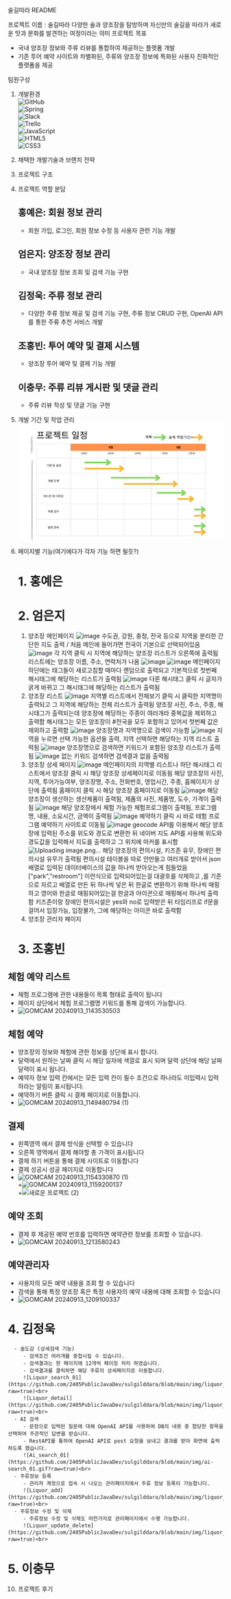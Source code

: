 술길따라 README

프로젝트 이름 : 술길따라
다양한 술과 양조장을 탐방하며 자신만의 술길을
따라가 새로운 맛과 문화를 발견하는 여정이라는 의미
프로젝트 목표
- 국내 양조장 정보와 주류 리뷰를 통합하여 제공하는 플랫폼 개발
- 기존 투어 예약 사이트와 차별화된, 주류와 양조장 정보에 특화된 사용자 친화적인 플랫폼을 제공

팀원구성

1. 개발환경<br>
![GitHub](https://img.shields.io/badge/github-%23121011.svg?style=for-the-badge&logo=github&logoColor=white)<br>
![Spring](https://img.shields.io/badge/spring-%236DB33F.svg?style=for-the-badge&logo=spring&logoColor=white)<br>
![Slack](https://img.shields.io/badge/Slack-4A154B?style=for-the-badge&logo=slack&logoColor=white)<br>
![Trello](https://img.shields.io/badge/Trello-%23026AA7.svg?style=for-the-badge&logo=Trello&logoColor=white)<br>
![JavaScript](https://img.shields.io/badge/javascript-%23323330.svg?style=for-the-badge&logo=javascript&logoColor=%23F7DF1E)<br>
![HTML5](https://img.shields.io/badge/html5-%23E34F26.svg?style=for-the-badge&logo=html5&logoColor=white)<br>
![CSS3](https://img.shields.io/badge/css3-%231572B6.svg?style=for-the-badge&logo=css3&logoColor=white)<br>

3. 채택한 개발기술과 브랜치 전략

4. 프로젝트 구조

5. 프로젝트 역할 분담
   ## 홍예은: 회원 정보 관리
      - 회원 가입, 로그인, 회원 정보 수정 등 사용자 관련 기능 개발
   ## 엄은지: 양조장 정보 관리
      - 국내 양조장 정보 조회 및 검색 기능 구현
   ## 김정욱: 주류 정보 관리
      - 다양한 주류 정보 제공 및 검색 기능 구현, 주류 정보 CRUD 구현, OpenAI API를 통한 주류 추천 서비스 개발
   ## 조홍빈: 투어 예약 및 결제 시스템
      - 양조장 투어 예약 및 결제 기능 개발
   ## 이충무: 주류 리뷰 게시판 및 댓글 관리
      - 주류 리뷰 작성 및 댓글 기능 구현

7. 개발 기간 및 작업 관리
   ![Development_period](https://github.com/2405PublicJavaDev/sulgilddara/blob/main/img/%ED%94%84%EB%A1%9C%EC%A0%9D%ED%8A%B8_%EC%9D%BC%EC%A0%95.jpg?raw=true)<br>

8. 페이지별 기능(여기에다가 각자 기능 하면 될듯?)
   # 1. 홍예은
   # 2. 엄은지
      1. 양조장 메인페이지
         ![image](https://github.com/user-attachments/assets/646b646d-4126-4acc-b61f-b9aa1e7998e4)
         수도권, 강원, 충청, 전국 등으로 지역을 분리한 간단한 지도 출력 / 처음 메인에 들어가면 전국이 기본으로 선택되어있음
         ![image](https://github.com/user-attachments/assets/6613e2e2-0247-48ea-9d5c-8370aab454e0)
         각 지역 클릭 시 지역에 해당하는 양조장 리스트가 오른쪽에 출력됨 리스트에는 양조장 이름, 주소, 연락처가 나옴
         ![image](https://github.com/user-attachments/assets/876e6640-3f87-45a9-878c-aefeacaef009)
         ![image](https://github.com/user-attachments/assets/62063ae5-f1d6-484c-8986-8de4cc946b02)
         메인페이지 하단에는 태그들이 새로고침할 때마다 랜덤으로 출력되고 기본적으로 첫번째 해시태그에 해당하는 리스트가 출력됨
         ![image](https://github.com/user-attachments/assets/52df0872-2816-4880-9a45-d0ab3f69141d)
         다른 해시태그 클릭 시 글자가 굵게 바뀌고 그 해시태그에 해당하는 리스트가 출력됨
      3. 양조장 리스트
         ![image](https://github.com/user-attachments/assets/ed82b17d-8b76-4c80-becc-2f0c2294f910)
         지역별 리스트에서 전체보기 클릭 시 클릭한 지역명이 출력되고 그 지역에 해당하는 전체 리스트가 출력됨
         양조장 사진, 주소, 주종, 해시태그가 출력되는데 양조장에 해당하는 주종이 여러개라 중복값을 제외하고 출력함
         해시태그는 모든 양조장이 #전국을 모두 포함하고 있어서 첫번째 값은 제외하고 출력함
         ![image](https://github.com/user-attachments/assets/e5672a32-edb9-44ec-a22e-705aa96d8eec)
         양조장명과 지역명으로 검색이 가능함
         ![image](https://github.com/user-attachments/assets/8fb83487-e186-43dc-9466-1615939d3cf9)
         지역을 누르면 선택 가능한 옵션들 출력, 지역 선택하면 해당하는 지역 리스트 출력됨
         ![image](https://github.com/user-attachments/assets/9b23e76b-a032-400c-a01c-ef2836b7e4f6)
         양조장명으로 검색하면 키워드가 포함된 양조장 리스트가 출력됨
         ![image](https://github.com/user-attachments/assets/4b278bbd-d604-437a-9c46-e4223e86c717)
         없는 키워드 검색하면 검색결과 없음 출력됨
      5. 양조장 상세 페이지
         ![image](https://github.com/user-attachments/assets/020f6a4f-5d6f-4d9b-8de5-b0c46034a7fa)
         메인페이지의 지역별 리스트나 하단 해시태그 리스트에서 양조장 클릭 시 해당 양조장 상세페이지로 이동됨
         해당 양조장의 사진, 지역, 투어가능여부, 양조장명, 주소, 전화번호, 영업시간, 주종, 홈페이지가 상단에 출력됨
         홈페이지 클릭 시 해당 양조장 홈페이지로 이동됨
         ![image](https://github.com/user-attachments/assets/2593bde0-bd5e-455c-af4c-086bfcdc70ef)
         해당 양조장이 생산하는 생산제품이 출력됨, 제품의 사진, 제품명, 도수, 가격이 출력됨
         ![image](https://github.com/user-attachments/assets/a5fc4ca5-9201-47ee-8180-e898329f2cce)
         해당 양조장에서 체험 가능한 체험프로그램이 출력됨, 프로그램명, 내용, 소요시간, 금액이 출력됨
         ![image](https://github.com/user-attachments/assets/cd87aabf-94fe-4721-93f0-b4cc22bbdb84)
         예약하기 클릭 시 바로 테험 프로그램 예약하기 사이트로 이동됨
         ![image](https://github.com/user-attachments/assets/1f446d4a-85e0-4dbf-bb71-52453b75b5c3)
         geocode API를 이용해서 해당 양조장에 입력된 주소를 위도와 경도로 변환한 뒤 네이버 지도 API를 사용해 위도와 경도값을 입력해서 지도를 출력하고 그 위치에 마커를 표시함
         ![Uploading image.png…]()
         해당 양조장의 편의시설, 키즈존 유무, 장애인 편의시설 유무가 출력됨
         편의시설 테이블을 따로 안만들고 여러개로 받아서 json배열로 입력된 데이터베이스의 값을 하나씩 받아오는게 힘들었음
         ["park","restroom"] 이런식으로 입력되어있는걸 대괄호를 삭제하고 ,를 기준으로 자르고 배열로 만든 뒤 하나씩 넣은 뒤
         한글로 변환하기 위해 하나씩 매핑하고 영어와 한글로 매핑되어있는걸 한글과 아이콘으로 매핑해서 하나씩 출력함
         키즈존이랑 장애인 편의시설은 yes와 no로 입력받은 뒤 타임리프로 if문을 걸어서 입장가능, 입장불가, 그에 해당하는 아이콘 바로 출력함
      7. 양조장 관리자 페이지
   # 3. 조홍빈
      
## 체험 예약 리스트
   + 체험 프로그램에 관한 내용들이 목록 형태로 출력이 됩니다
   + 페이지 상단에서 체험 프로그램명 키워드를 통해 검색이 가능합니다.
   + ![GOMCAM 20240913_1143530503](https://github.com/user-attachments/assets/5971d14a-8f51-4c55-8e20-deef603655c3)<br>
   
   
## 체험 예약

   + 양조장의 정보와 체험에 관한 정보를 상단에 표시 합니다.
   + 달력에서 원하는 날짜 클릭 시 해당 일자에 색깔로 표시 되며 달력 상단에 해당 날짜 달력이 표시 됩니다.
   + 예약자 정보 입력 칸에서는 모든 입력 칸이 필수 조건으로 하나라도 미입력시 입력하라는 알림이 표시됩니다.
   + 예약하기 버튼 클릭 시 결제 페이지로 이동합니다.
   + ![GOMCAM 20240913_1149480794 (1)](https://github.com/user-attachments/assets/195632eb-bfc1-4e18-9dc0-948d4d1190d2)

## 결제
     
   + 왼쪽영역 에서 결제 방식을 선택할 수 있습니다
   + 오른쪽 영역에서 결제 해야할 총 가격이 표시됩니다
   + 결제 하기 버튼을 통해 결제 사이트로 이동합니다
   + 결제 성공시 성공 페이지로 이동합니다
   +  ![GOMCAM 20240913_1154330870 (1)](https://github.com/user-attachments/assets/c34ea540-a9bf-44a8-85e3-b6f7fc78e414)<br>
   +![GOMCAM 20240913_1159200137](https://github.com/user-attachments/assets/a88aa43c-b463-4620-b344-9269c0e3bf17)<br>
   +![새로운 프로젝트 (2)](https://github.com/user-attachments/assets/6c213037-20a2-4b74-ba04-e2b00c3fffb8)




## 예약 조회

   + 결제 후 제공된 예약 번호를 입력하면 예약관련 정보를 조회할 수 있습니다.
   + ![GOMCAM 20240913_1213580243](https://github.com/user-attachments/assets/ca110ea3-e0ae-4bd4-a5c0-fe9e379aa4ff)


## 예약관리자

   + 사용자의 모든 예약 내용을 조회 할 수 있습니다
   + 검색을 통해 특정 양조장 혹은 특정 사용자의 예약 내용에 대해 조회할 수 있습니다
   + ![GOMCAM 20240913_1209100337](https://github.com/user-attachments/assets/1e86c2ac-44d9-45bf-b30a-922365fe4c7b)


 #  4. 김정욱
      - 술도감 (상세검색 기능)
         - 검색조건 여러개를 중첩시킬 수 있습니다.
         - 검색결과는 한 페이지에 12개씩 페이징 처리 하였습니다.
         - 검색결과를 클릭하면 해당 주류의 상세페이지로 이동합니다.
         ![Liquor_search_01](https://github.com/2405PublicJavaDev/sulgilddara/blob/main/img/liquor_search_01.gif?raw=true)<br>
         ![Liquor_detail](https://github.com/2405PublicJavaDev/sulgilddara/blob/main/img/liquor_detail.gif?raw=true)<br>
      - AI 검색
         - 문장으로 입력된 질문에 대해 OpenAI API를 사용하여 DB의 내용 중 합당한 항목을 선택하여 주관적인 답변을 받습니다.
         - RestAPI를 통하여 OpenAI API로 post 요청을 보내고 결과를 받아 화면에 출력하도록 했습니다.
         ![Ai_search_01](https://github.com/2405PublicJavaDev/sulgilddara/blob/main/img/ai-search_01.gif?raw=true)<br>
      - 주류정보 등록
         - 관리자 계정으로 접속 시 나오는 관리페이지에서 주류 정보 등록이 가능합니다.
         ![Liquor_add](https://github.com/2405PublicJavaDev/sulgilddara/blob/main/img/liquor_add.gif?raw=true)<br>
      - 주류정보 수정 및 삭제
         - 주류정보 수정 및 삭제도 마찬가지로 관리페이지에서 수행 가능합니다.
         ![Liquor_update_delete](https://github.com/2405PublicJavaDev/sulgilddara/blob/main/img/liquor_update_delete.gif?raw=true)<br>
 #  5. 이충무

 10. 프로젝트 후기
